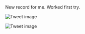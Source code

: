 New record for me. Worked first try.


![Tweet image](/assets/crosspoast/GwsqiQ2bgAA3PpI.png)

![Tweet image](/assets/crosspoast/GwsqriubgAIbq0B.png)

